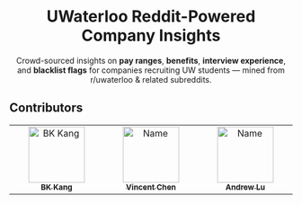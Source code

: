 <h1 align="center">UWaterloo Reddit-Powered Company Insights</h1>

<p align="center">
  Crowd-sourced insights on <b>pay ranges</b>, <b>benefits</b>, <b>interview experience</b>, and <b>blacklist flags</b> for companies recruiting UW students — mined from r/uwaterloo & related subreddits.
</p>

## Contributors
<table>
  <tbody>
    <tr>
      <td align="center" valign="top" width="14.28%"><a href="https://github.com/bkctrl"><img src="https://avatars.githubusercontent.com/u/112859636?v=4?s=100" width="100px;" alt="BK Kang"/><br /><sub><b>BK Kang</b></sub></a><br /></td>
      <td align="center" valign="top" width="14.28%"><a href="https://github.com/vncntchn05"><img src="https://avatars.githubusercontent.com/u/136762634?v=4" width="100px;" alt="Name"/><br /><sub><b>Vincent Chen</b></sub></a><br /></td>
      <td align="center" valign="top" width="14.28%"><a href="https://github.com/anddrewl"><img src="https://avatars.githubusercontent.com/u/136935667?v=4" width="100px;" alt="Name"/><br /><sub><b>
Andrew Lu
</b></sub></a><br /></td>
    </tr>
  </tbody>
</table>
